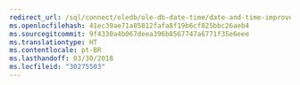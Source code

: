 ```yaml
---
redirect_url: /sql/connect/oledb/ole-db-date-time/date-and-time-improvements-ole-db
ms.openlocfilehash: 41ec39ae71a85812fafa8f19b6cf825bbc26aeb4
ms.sourcegitcommit: 9f4330a4b067deea396b8567747a6771f35e6eee
ms.translationtype: HT
ms.contentlocale: pt-BR
ms.lasthandoff: 03/30/2018
ms.locfileid: "30275503"
---
```

